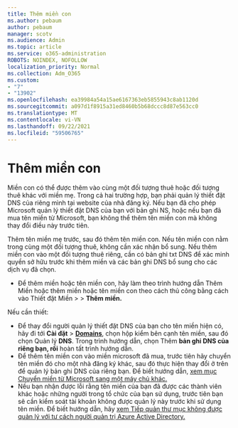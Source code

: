 ```yaml
---
title: Thêm miền con
ms.author: pebaum
author: pebaum
manager: scotv
ms.audience: Admin
ms.topic: article
ms.service: o365-administration
ROBOTS: NOINDEX, NOFOLLOW
localization_priority: Normal
ms.collection: Adm_O365
ms.custom:
- "7"
- "13902"
ms.openlocfilehash: ea39984a54a15ae6167363eb5855943c8ab1120d
ms.sourcegitcommit: a097d1f8915a31ed8460b5b68dccc8d87e563cc0
ms.translationtype: MT
ms.contentlocale: vi-VN
ms.lasthandoff: 09/22/2021
ms.locfileid: "59506765"
---
```

# <a name="adding-a-sub-domain"></a>Thêm miền con

Miền con có thể được thêm vào cùng một đối tượng thuê hoặc đối tượng thuê khác với miền mẹ. Trong cả hai trường hợp, bạn phải quản lý thiết đặt DNS của riêng mình tại website của nhà đăng ký. Nếu bạn đã cho phép Microsoft quản lý thiết đặt DNS của bạn với bản ghi NS, hoặc nếu bạn đã mua tên miền từ Microsoft, bạn không thể thêm tên miền con mà không thay đổi điều này trước tiên.

Thêm tên miền mẹ trước, sau đó thêm tên miền con. Nếu tên miền con nằm trong cùng một đối tượng thuê, không cần xác nhận bổ sung. Nếu thêm miền con vào một đối tượng thuê riêng, cần có bản ghi txt DNS để xác minh quyền sở hữu trước khi thêm miền và các bản ghi DNS bổ sung cho các dịch vụ đã chọn.

- Để thêm miền hoặc tên miền [](https://admin.microsoft.com/Adminportal#/Domains/Wizard)con, hãy làm theo trình hướng dẫn Thêm Miền hoặc thêm miền hoặc tên miền con theo cách thủ công bằng cách vào Thiết đặt Miền  >    >  **Thêm miền.**

Nếu cần thiết:

- Để thay đổi người quản lý thiết đặt DNS của bạn cho tên miền hiện có, hãy đi tới **Cài đặt**  >  [**Domains**](https://admin.microsoft.com/Adminportal/Home#/Domains), chọn hộp kiểm bên cạnh tên miền, sau đó chọn Quản lý **DNS**. Trong trình hướng dẫn, chọn Thêm **bản ghi DNS của riêng bạn, rồi** hoàn tất trình hướng dẫn.
- Để thêm tên miền con vào miền microsoft đã mua, trước tiên hãy chuyển tên miền đó cho một nhà đăng ký khác, sau đó thực hiện thay đổi ở trên để quản lý bản ghi DNS của riêng bạn. Để biết hướng dẫn, [xem mục Chuyển miền từ Microsoft sang một máy chủ khác.](https://docs.microsoft.com/microsoft-365/admin/get-help-with-domains/transfer-a-domain-from-microsoft-to-another-host)
- Nếu bạn nhận được lỗi rằng tên miền của bạn đã được các thành viên khác hoặc những người trong tổ chức của bạn sử dụng, trước tiên bạn sẽ cần kiểm soát tài khoản không được quản lý này trước khi sử dụng tên miền. Để biết hướng dẫn, hãy [xem Tiếp quản thư mục không được quản lý với tư cách người quản trị Azure Active Directory.](https://docs.microsoft.com/azure/active-directory/enterprise-users/domains-admin-takeover)
